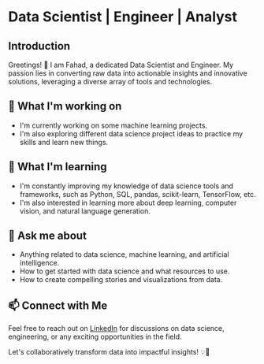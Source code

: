 # Data Scientist | Engineer | Analyst

## Introduction

Greetings! 👋 I am Fahad, a dedicated Data Scientist and Engineer. My passion lies in converting raw data into actionable insights and innovative solutions, leveraging a diverse array of tools and technologies.

## 🔭 What I'm working on

- I'm currently working on some machine learning projects.
- I'm also exploring different data science project ideas to practice my skills and learn new things.

## 🌱 What I'm learning

- I'm constantly improving my knowledge of data science tools and frameworks, such as Python, SQL, pandas, scikit-learn, TensorFlow, etc.
- I'm also interested in learning more about deep learning, computer vision, and natural language generation.

## 💬 Ask me about

- Anything related to data science, machine learning, and artificial intelligence.
- How to get started with data science and what resources to use.
- How to create compelling stories and visualizations from data.

## 📫 Connect with Me

Feel free to reach out on [LinkedIn](https://www.linkedin.com/in/fahad-khan-50b141233/) for discussions on data science, engineering, or any exciting opportunities in the field.

Let's collaboratively transform data into impactful insights! 💡🚀


